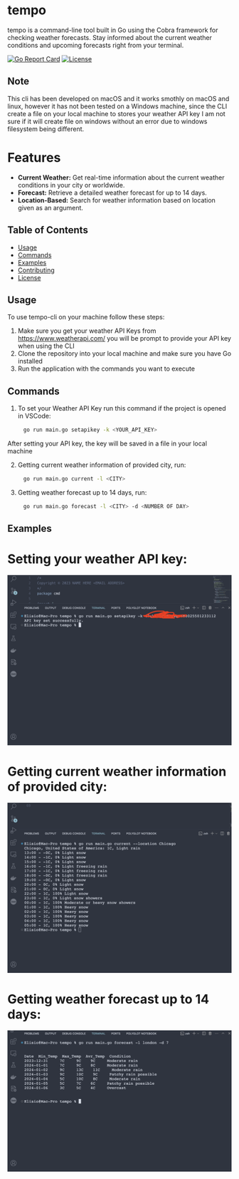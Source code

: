 # tempo

tempo is a command-line tool built in Go using the Cobra framework for checking weather forecasts. Stay informed about the current weather conditions and upcoming forecasts right from your terminal.

[![Go Report Card](https://goreportcard.com/badge/github.com/yourusername/your-repo)](https://goreportcard.com/report/github.com/yourusername/your-repo)
[![License](https://img.shields.io/badge/license-MIT-blue.svg)](https://opensource.org/licenses/MIT)

## Note

This cli has been developed on macOS and it works smothly on macOS and linux, however it has not been tested on a Windows machine, since the CLI create a file on your local machine to stores your weather API key I am not sure if it will create file on windows without an error due to windows filesystem being different.

# Features

- **Current Weather:** Get real-time information about the current weather conditions in your city or worldwide.
- **Forecast:** Retrieve a detailed weather forecast for up to 14 days.
- **Location-Based:** Search for weather information based on location given as an argument.

## Table of Contents

- [Usage](#usage)
- [Commands](#commands)
- [Examples](#examples)
- [Contributing](#contributing)
- [License](#license)

## Usage

To use tempo-cli on your machine follow these steps:

1. Make sure you get your weather API Keys from https://www.weatherapi.com/ you will be prompt to provide your API key when using the CLI
2. Clone the repository into your local machine and make sure you have Go installed
3. Run the application with the commands you want to execute

## Commands

1. To set your Weather API Key run this command if the project is opened in VSCode:

```bash
     go run main.go setapikey -k <YOUR_API_KEY>
```

After setting your API key, the key will be saved in a file in your local machine

2. Getting current weather information of provided city, run:

```bash
     go run main.go current -l <CITY>
```

3. Getting weather forecast up to 14 days, run:

```bash
     go run main.go forecast -l <CITY> -d <NUMBER OF DAY>
```

## Examples

# Setting your weather API key:

![Alt Text](https://github.com/Ezzy77/tempo/blob/main/images/settingapikey.png)

# Getting current weather information of provided city:

![Alt Text](https://github.com/Ezzy77/tempo/blob/main/images/current.png)

# Getting weather forecast up to 14 days:

![Alt Text](https://github.com/Ezzy77/tempo/blob/main/images/forecast.png)
